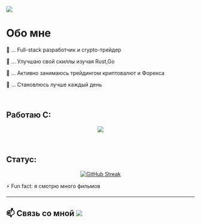 <img src="./DREAMS.png">

<h1>Обо мне</h1>

🔭 ... Full-stack разработчик и crypto-трейдер <br>

🌱 ... Улучшаю свой скиллы изучая Rust,Go

👯 ... Активно занимаюсь трейдингом криптовалют и Форекса <br>

🤔 ... Становлюсь лучше каждый день <br>

<br>

## Работаю С:

<p align="center">
  <a href="https://skillicons.dev">
    <img src="https://skillicons.dev/icons?i=git,html,css,javascript,mysql,vscode,react" />
  </a>
</p>
<br>

## Статус:

<p align="center">
<a href="https://git.io/streak-stats" align="center">
  <img src="http://github-readme-streak-stats.herokuapp.com?user=BarkByteAdventure&theme=blue-green" alt="GitHub Streak" align="center" />
</a>
</p>

⚡ Fun fact: я смотрю много фильмов

<hr>

<h2>📫 Связь со мной
  <a href="https://www.instagram.com/dangir_bai/">
    <img src="https://skillicons.dev/icons?i=instagram" />
  </a>
</h2>
<br>
